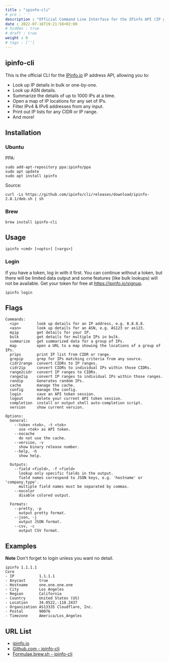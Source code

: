 ```yaml
---
title : "ipinfo-cli"
# pre : ' '
description : "Official Command Line Interface for the IPinfo API (IP geolocation and other types of IP data). The trusted source for IP address data. Accurate IP address data that keeps pace with secure, specific, and forward-looking use cases."
date : 2022-07-16T19:21:58+02:00
# hidden : true
# draft : true
weight : 0
# tags : ['']
---
```


## ipinfo-cli

This is the official CLI for the [IPinfo.io](https://ipinfo.io/) IP address API, allowing you to:

* Look up IP details in bulk or one-by-one.
* Look up ASN details.
* Summarize the details of up to 1000 IPs at a time.
* Open a map of IP locations for any set of IPs.
* Filter IPv4 & IPv6 addresses from any input.
* Print out IP lists for any CIDR or IP range.
* And more!

## Installation

### Ubuntu

PPA:

```plain
sudo add-apt-repository ppa:ipinfo/ppa
sudo apt update
sudo apt install ipinfo
```

Source:

```plain
curl -Ls https://github.com/ipinfo/cli/releases/download/ipinfo-2.8.1/deb.sh | sh
```

### Brew

```plain
brew install ipinfo-cli
```

## Usage

```plain
ipinfo <cmd> [<opts>] [<args>]
```

### Login

If you have a token, log in with it first. You can continue without a token, but there will be limited data output and some features (like bulk lookups) will not be available. Get your token for free at <https://ipinfo.io/signup>.

```plain
ipinfo login
```

## Flags

```plain
Commands:
  <ip>        look up details for an IP address, e.g. 8.8.8.8.
  <asn>       look up details for an ASN, e.g. AS123 or as123.
  myip        get details for your IP.
  bulk        get details for multiple IPs in bulk.
  summarize   get summarized data for a group of IPs.
  map         open a URL to a map showing the locations of a group of IPs.
  prips       print IP list from CIDR or range.
  grepip      grep for IPs matching criteria from any source.
  cidr2range  convert CIDRs to IP ranges.
  cidr2ip     convert CIDRs to individual IPs within those CIDRs.
  range2cidr  convert IP ranges to CIDRs.
  range2ip    convert IP ranges to individual IPs within those ranges.
  randip      Generates random IPs.
  cache       manage the cache.
  config      manage the config.
  login       save an API token session.
  logout      delete your current API token session.
  completion  install or output shell auto-completion script.
  version     show current version.

Options:
  General:
    --token <tok>, -t <tok>
      use <tok> as API token.
    --nocache
      do not use the cache.
    --version, -v
      show binary release number.
    --help, -h
      show help.

  Outputs:
    --field <field>, -f <field>
      lookup only specific fields in the output.
      field names correspond to JSON keys, e.g. 'hostname' or 'company.type'.
      multiple field names must be separated by commas.
    --nocolor
      disable colored output.

  Formats:
    --pretty, -p
      output pretty format.
    --json, -j
      output JSON format.
    --csv, -c
      output CSV format.
```

## Examples

**Note** Don't forget to login unless you want no detail.

```plain
ipinfo 1.1.1.1 
Core
- IP           1.1.1.1
- Anycast      true
- Hostname     one.one.one.one
- City         Los Angeles
- Region       California
- Country      United States (US)
- Location     34.0522,-118.2437
- Organization AS13335 Cloudflare, Inc.
- Postal       90076
- Timezone     America/Los_Angeles
```

## URL List

- [ipinfo.io](https://ipinfo.io/)
- [Github.com - ipinfo-cli](https://github.com/ipinfo/cli)
- [Formulae.brew.sh - ipinfo-cli](https://formulae.brew.sh/formula/ipinfo-cli#default)
